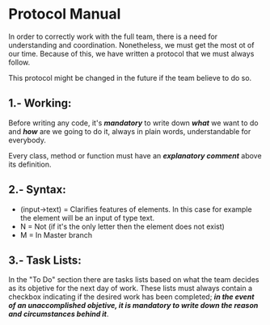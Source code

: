 # Protocol Manual

In order to correctly work with the full team, there is a need for understanding and coordination. Nonetheless, we must get 
the most ot of our time. Because of this, we have written a protocol that we must always follow. 

This protocol might be changed in the future if the team believe to do so.

## 1.- Working:
Before writing any code, it's **_mandatory_** to write down **_what_** we want to do and **_how_** are we going to do it, 
always in plain words, understandable for everybody.
      
Every class, method or function must have an **_explanatory comment_** above its definition.

## 2.- Syntax:
* (input->text) = Clarifies features of elements. In this case for example the element will be an input of type text.
* N = Not (if it's the only letter then the element does not exist)
* M = In Master branch

## 3.- Task Lists:
In the "To Do" section there are tasks lists based on what the team decides as its objetive for the next day of work. These lists must always contain a checkbox indicating if the desired work has been completed; **_in the event of an unaccomplished objetive, it is mandatory to write down the reason and circumstances behind it_**.
